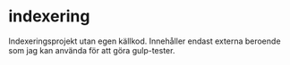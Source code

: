 # indexering
Indexeringsprojekt utan egen källkod. Innehåller endast externa beroende som jag kan använda för att göra gulp-tester.
